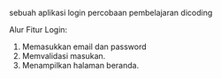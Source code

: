 sebuah aplikasi login percobaan pembelajaran dicoding

Alur Fitur Login:
1. Memasukkan email dan password
2. Memvalidasi masukan.
3. Menampilkan halaman beranda.
